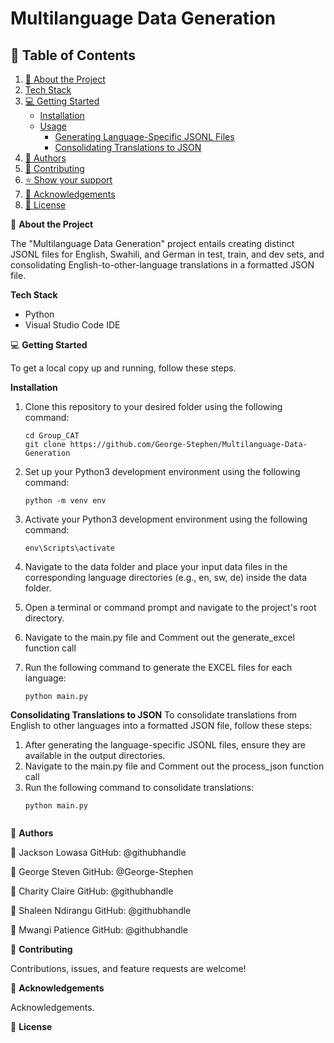 # Multilanguage Data Generation

## 📗 Table of Contents

 1. [📖 About the Project](#-about-the-project)
 2. [Tech Stack](#tech-stack)
 3. [💻 Getting Started](#-getting-started)
     - [Installation](#installation)
     - [Usage](#usage)
       - [Generating Language-Specific JSONL Files](#generating-language-specific-jsonl-files)
       - [Consolidating Translations to JSON](#consolidating-translations-to-json)
 4. [👥 Authors](#-authors)
 5. [🤝 Contributing](#-contributing)
 6. [⭐️ Show your support](#-show-your-support)
 7. [🙏 Acknowledgements](#-acknowledgements)
 8. [📝 License](#-license)

📖 **About the Project**

The "Multilanguage Data Generation" project entails creating distinct JSONL files for English, Swahili, and German in test, train, and dev sets, and consolidating English-to-other-language translations in a formatted JSON file.

**Tech Stack**

- Python
- Visual Studio Code IDE

💻 **Getting Started**

To get a local copy up and running, follow these steps.

**Installation**

 1. Clone this repository to your desired folder using the following command:

      ```shell
      cd Group_CAT 
      git clone https://github.com/George-Stephen/Multilanguage-Data-Generation

 2. Set up your Python3 development environment using the following command:

     ```shell
     python -m venv env

 3. Activate your Python3 development environment using the following command:

     ```shell
     env\Scripts\activate

 3. Navigate to the data folder and place your input data files in the corresponding language directories (e.g., en, sw, de) inside the data folder.
 4. Open a terminal or command prompt and navigate to the project's root directory.
 5. Navigate to the main.py file and Comment out the generate_excel function call  
 6. Run the following command to generate the EXCEL files for each language:
     ```shell
     python main.py

**Consolidating Translations to JSON**
To consolidate translations from English to other languages into a formatted JSON file, follow these steps:

 1. After generating the language-specific JSONL files, ensure they are available in the output directories.
 2. Navigate to the main.py file and Comment out the process_json function call  
 3. Run the following command to consolidate translations:
     ```shell
     python main.py


👥 **Authors**

👤 Jackson Lowasa
      GitHub: @githubhandle

👤 George Steven
      GitHub: @George-Stephen
      
👤 Charity Claire
      GitHub: @githubhandle

👤 Shaleen Ndirangu
      GitHub: @githubhandle

👤 Mwangi Patience
      GitHub: @githubhandle


🤝 **Contributing**

Contributions, issues, and feature requests are welcome!

🙏 **Acknowledgements**

Acknowledgements.

📝 **License**
